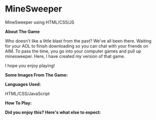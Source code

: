 # MineSweeper
MineSweeper using HTML/CSS/JS


<strong>About The Game</strong>

Who doesn't like a little blast from the past? We've all been there. Waiting for your AOL to finish downloading so you can chat with your friends on AIM. To pass the time, you go into your computer games and pull up minesweeper. Here, I have created my version of that game. 

I hope you enjoy playing!

<strong>Some Images From The Game: </strong>



<strong>Languages Used:</strong>

HTML/CSS/JavaScript


<strong>How To Play: </strong>


<strong>Did you enjoy this? Here's what else to expect: </strong>
